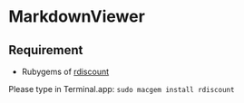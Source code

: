 MarkdownViewer
==============

## Requirement

- Rubygems of [rdiscount](https://github.com/rtomayko/rdiscount)

Please type in Terminal.app: `sudo macgem install rdiscount`

